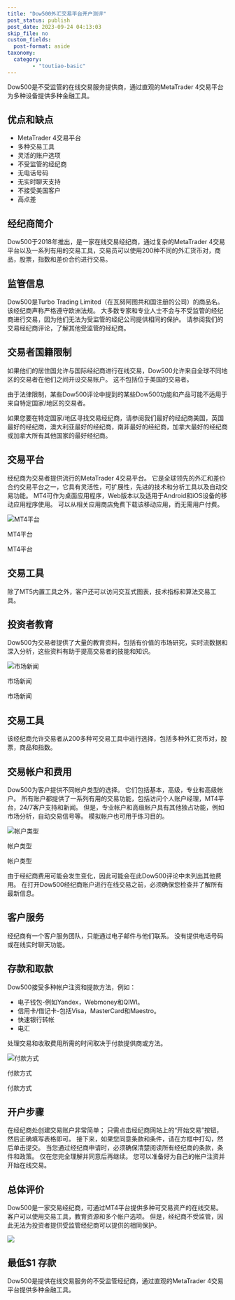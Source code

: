 ```yaml
---
title: "Dow500外汇交易平台开户测评"
post_status: publish
post_date: 2023-09-24 04:13:03
skip_file: no
custom_fields: 
  post-format: aside
taxonomy:
  category:
        - "toutiao-basic"
---
```


Dow500是不受监管的在线交易服务提供商，通过直观的MetaTrader 4交易平台为多种设备提供多种金融工具。

## 优点和缺点

- MetaTrader 4交易平台
- 多种交易工具
- 灵活的账户选项
- 不受监管的经纪商
- 无电话号码
- 无实时聊天支持
- 不接受美国客户
- 高点差

## 经纪商简介

Dow500于2018年推出，是一家在线交易经纪商，通过复杂的MetaTrader 4交易平台以及一系列有用的交易工具，交易员可以使用200种不同的外汇货币对，商品，股票，指数和差价合约进行交易。

## 监管信息

Dow500是Turbo Trading Limited（在瓦努阿图共和国注册的公司）的商品名。 该经纪商声称严格遵守欧洲法规。 大多数专家和专业人士不会与不受监管的经纪商进行交易，因为他们无法为受监管的经纪公司提供相同的保护。 请参阅我们的交易经纪商评论，了解其他受监管的经纪商。

## 交易者国籍限制

如果他们的居住国允许与国际经纪商进行在线交易，Dow500允许来自全球不同地区的交易者在他们之间开设交易账户。 这不包括位于美国的交易者。

由于法律限制，某些Dow500评论中提到的某些Dow500功能和产品可能不适用于来自特定国家/地区的交易者。

如果您要在特定国家/地区寻找交易经纪商，请参阅我们最好的经纪商美国，英国最好的经纪商，澳大利亚最好的经纪商，南非最好的经纪商，加拿大最好的经纪商或加拿大所有其他国家的最好经纪商。

## 交易平台

经纪商为交易者提供流行的MetaTrader 4交易平台。 它是全球领先的外汇和差价合约交易平台之一，它具有灵活性，可扩展性，先进的技术和分析工具以及自动交易功能。 MT4可作为桌面应用程序，Web版本以及适用于Android和iOS设备的移动应用程序使用。 可以从相关应用商店免费下载该移动应用，而无需用户付费。

![MT4平台](https://cdn.fendou.la/funstoutiao/2020/11/Dow500-Review-MT4-Platform-1024x441.jpg "MT4平台")

MT4平台

MT4平台

## 交易工具

除了MT5内置工具之外，客户还可以访问交互式图表，技术指标和算法交易工具。

## 投资者教育

Dow500为交易者提供了大量的教育资料，包括有价值的市场研究，实时流数据和深入分析，这些资料有助于提高交易者的技能和知识。

![市场新闻](https://cdn.fendou.la/funstoutiao/2020/11/Dow500-Review-Market-News.png "市场新闻")

市场新闻

市场新闻

## 交易工具

该经纪商允许交易者从200多种可交易工具中进行选择，包括多种外汇货币对，股票，商品和指数。

## 交易帐户和费用

Dow500为客户提供不同帐户类型的选择。 它们包括基本，高级，专业和高级帐户。 所有账户都提供了一系列有用的交易功能，包括访问个人账户经理，MT4平台，24/7客户支持和新闻。 但是，专业帐户和高级帐户具有其他独占功能，例如市场分析，自动交易信号等。 模拟帐户也可用于练习目的。

![帐户类型](https://cdn.fendou.la/funstoutiao/2020/11/Dow500-Review-Account-Types.png "帐户类型")

帐户类型

帐户类型

由于经纪商费用可能会发生变化，因此可能会在此Dow500评论中未列出其他费用。 在打开Dow500经纪商账户进行在线交易之前，必须确保您检查并了解所有最新信息。

## 客户服务

经纪商有一个客户服务团队，只能通过电子邮件与他们联系。 没有提供电话号码或在线实时聊天功能。

## 存款和取款

Dow500接受多种帐户注资和提款方法，例如：

- 电子钱包-例如Yandex，Webmoney和QIWI。
- 信用卡/借记卡-包括Visa，MasterCard和Maestro。
- 快速银行转帐
- 电汇

处理交易和收取费用所需的时间取决于付款提供商或方法。

![付款方式](https://cdn.fendou.la/funstoutiao/2020/11/Dow500-Review-Payment-Methods.png "付款方式")

付款方式

付款方式

## 开户步骤

在经纪商处创建交易账户非常简单； 只需点击经纪商网站上的“开始交易”按钮，然后正确填写表格即可。 接下来，如果您同意条款和条件，请在方框中打勾，然后单击提交。 当您通过经纪商申请时，必须确保清楚阅读所有经纪商的条款，条件和政策。 仅在您完全理解并同意后再继续。 您可以准备好为自己的帐户注资并开始在线交易。

## 总体评价

Dow500是一家交易经纪商，可通过MT4平台提供多种可交易资产的在线交易。 客户可以使用交易工具，教育资源和多个帐户选项。 但是，经纪商不受监管，因此无法为投资者提供受监管经纪商可以提供的相同保护。

![](https://cdn.fendou.la/funstoutiao/2020/11/Dow500-Logo.png)

## 最低$1 存款

Dow500是提供在线交易服务的不受监管经纪商，通过直观的MetaTrader 4交易平台提供多种金融工具。
